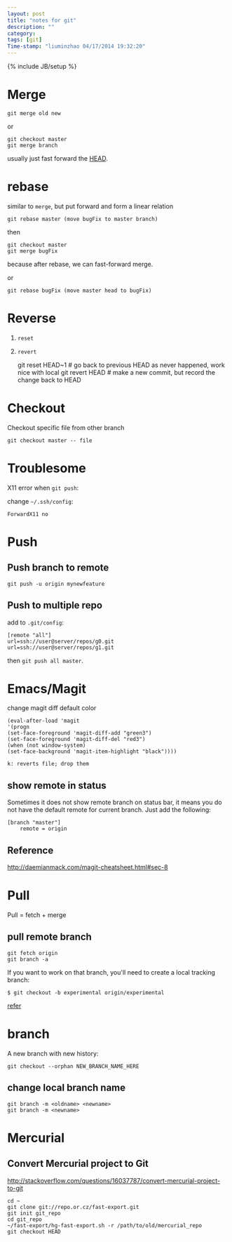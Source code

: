 ```yaml
---
layout: post
title: "notes for git"
description: ""
category:
tags: [git]
Time-stamp: "liuminzhao 04/17/2014 19:32:20"
---
```

{% include JB/setup %}

# Merge #

	git merge old new

or

    git checkout master
	git merge branch

usually just fast forward the [HEAD](http://www.slideshare.net/littlebtc/git-5528339).

# rebase #

similar to `merge`, but put forward and form a linear relation

	git rebase master (move bugFix to master branch)

then

	git checkout master
	git merge bugFix

because after rebase, we can fast-forward merge.

or

	git rebase bugFix (move master head to bugFix)

# Reverse #

1. `reset`
2. `revert`

	git reset HEAD~1 # go back to previous HEAD as never happened, work nice with local
	git revert HEAD # make a new commit, but record the change back to HEAD


# Checkout #

Checkout specific file from other branch

    git checkout master -- file

# Troublesome #

X11 error when `git push`:

change `~/.ssh/config`:

	ForwardX11 no

# Push

## Push branch to remote

	git push -u origin mynewfeature

## Push to multiple repo #

add to `.git/config`:

	[remote "all"]
    url=ssh://user@server/repos/g0.git
    url=ssh://user@server/repos/g1.git

then `git push all master`.

# Emacs/Magit #

change magit diff default color

	(eval-after-load 'magit
	'(progn
    (set-face-foreground 'magit-diff-add "green3")
    (set-face-foreground 'magit-diff-del "red3")
    (when (not window-system)
    (set-face-background 'magit-item-highlight "black"))))

	k: reverts file; drop them

## show remote in status ##

Sometimes it does not show remote branch on status bar, it means you do not have the default remote for current branch. Just add the following:

	[branch "master"]
		remote = origin

## Reference ##

<http://daemianmack.com/magit-cheatsheet.html#sec-8>


# Pull #

Pull = fetch + merge

## pull remote branch

	git fetch origin
	git branch -a

If you want to work on that branch, you'll need to create a local tracking branch:

	$ git checkout -b experimental origin/experimental

[refer](http://stackoverflow.com/questions/67699/how-do-i-clone-all-remote-branches-with-git)

# branch #

A new branch with new history:

	git checkout --orphan NEW_BRANCH_NAME_HERE

## change local branch name

	git branch -m <oldname> <newname>
	git branch -m <newname>

# Mercurial #

## Convert Mercurial project to Git ##

<http://stackoverflow.com/questions/16037787/convert-mercurial-project-to-git>

	cd ~
	git clone git://repo.or.cz/fast-export.git
	git init git_repo
	cd git_repo
	~/fast-export/hg-fast-export.sh -r /path/to/old/mercurial_repo
	git checkout HEAD
